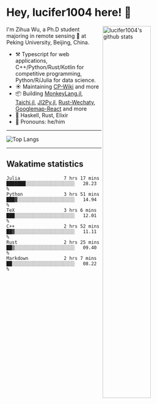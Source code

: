 # Hey, lucifer1004 here! :wave:

<img width="50%" align="right" alt="lucifer1004's github stats" src="https://github-readme-stats.vercel.app/api?username=lucifer1004&show_icons=true">

I'm Zihua Wu, a Ph.D student majoring in remote sensing :satellite: at Peking University, Beijing, China.

- :hammer_and_pick: Typescript for web applications, C++/Python/Rust/Kotlin for competitive programming, Python/R/Julia for data science.
- :sunny: Maintaining [CP-Wiki](https://cp-wiki.vercel.app) and more 
- :package: Building [MonkeyLang.jl](https://github.com/lucifer1004/MonkeyLang.jl), [Taichi.jl](https://github.com/lucifer1004/Taichi.jl), [Jl2Py.jl](https://github.com/lucifer1004/Jl2Py.jl), [Rust-Wechaty](https://github.com/wechaty/rust-wechaty), [Googlemap-React](https://github.com/googlemap-react/googlemap-react) and more
- :seedling: Haskell, Rust, Elixir
- :man: Pronouns: he/him

---

![Top Langs](https://github-readme-stats.vercel.app/api/top-langs/?username=lucifer1004&layout=compact)

---

## Wakatime statistics

<!--START_SECTION:waka-->

```text
Julia                7 hrs 17 mins   ███████░░░░░░░░░░░░░░░░░░   28.23 %
Python               3 hrs 51 mins   ███▓░░░░░░░░░░░░░░░░░░░░░   14.94 %
TeX                  3 hrs 6 mins    ███░░░░░░░░░░░░░░░░░░░░░░   12.01 %
C++                  2 hrs 52 mins   ██▓░░░░░░░░░░░░░░░░░░░░░░   11.11 %
Rust                 2 hrs 25 mins   ██▒░░░░░░░░░░░░░░░░░░░░░░   09.40 %
Markdown             2 hrs 7 mins    ██░░░░░░░░░░░░░░░░░░░░░░░   08.22 %
```

<!--END_SECTION:waka-->
